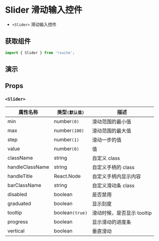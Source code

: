 # Slider 滑动输入控件 [<i class="icon icon-edit2" ></i>](https://github.com/rsuite/rsuite.github.io/blob/master/src/components/slider/index.md)

* `<Slider>` 滑动输入控件

## 获取组件

```js
import { Slider } from 'rsuite';
```

## 演示

<!--{demo}-->

## Props

### `<Slider>`

| 属性名称        | 类型`(默认值)`  | 描述                       |
| --------------- | --------------- | -------------------------- |
| min             | number`(0)`     | 滑动范围的最小值           |
| max             | number`(100)`   | 滑动范围的最大值           |
| step            | number`(1)`     | 滑动一步的值               |
| value           | number`(0)`     | 值                         |
| className       | string          | 自定义 class               |
| handleClassName | string          | 自定义手柄的 class         |
| handleTitle     | React.Node      | 自定义手柄内显示内容       |
| barClassName    | string          | 自定义滑动条 class         |
| disabled        | boolean         | 是否禁用                   |
| graduated       | boolean         | 显示刻度                   |
| tooltip         | boolean`(true)` | 滑动时候，是否显示 tooltip |
| progress        | boolean         | 显示滑动的进度条           |
| vertical        | boolean         | 垂直滑动                   |
